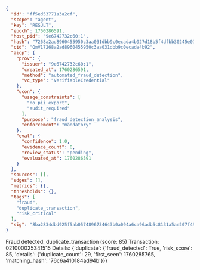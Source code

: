 ```json
{
  "id": "ff5ed53771a3a2cf",
  "scope": "agent",
  "key": "RESULT",
  "epoch": 1760286591,
  "host_pid": "9e6742732c60:1",
  "hash": "7268a2ad8960455950c3aa031dbb9c0ecada4b927d18b5f4dfbb30245e07b858",
  "cid": "QmV17268a2ad8960455950c3aa031dbb9c0ecada4b92",
  "aicp": {
    "prov": {
      "issuer": "9e6742732c60:1",
      "created_at": 1760286591,
      "method": "automated_fraud_detection",
      "vc_type": "VerifiableCredential"
    },
    "ucon": {
      "usage_constraints": [
        "no_pii_export",
        "audit_required"
      ],
      "purpose": "fraud_detection_analysis",
      "enforcement": "mandatory"
    },
    "eval": {
      "confidence": 1.0,
      "evidence_count": 0,
      "review_status": "pending",
      "evaluated_at": 1760286591
    }
  },
  "sources": [],
  "edges": [],
  "metrics": {},
  "thresholds": {},
  "tags": [
    "fraud",
    "duplicate_transaction",
    "risk_critical"
  ],
  "sig": "8ba2834dbd925f5ab0574896734643b0a094a6ca96adb5c8131a5ae207f49880"
}
```

Fraud detected: duplicate_transaction (score: 85)
Transaction: 021000025341515
Details: {'duplicate': {'fraud_detected': True, 'risk_score': 85, 'details': {'duplicate_count': 29, 'first_seen': 1760285765, 'matching_hash': '76c6a410184ad94b'}}}